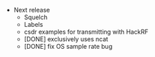 * Next release
  * Squelch
  * Labels
  * csdr examples for transmitting with HackRF
  * [DONE] exclusively uses ncat
  * [DONE] fix OS sample rate bug 